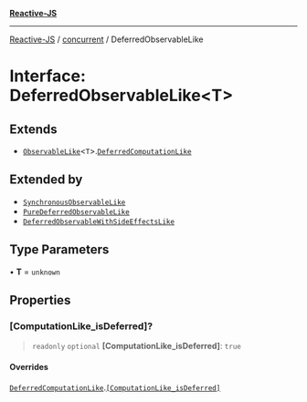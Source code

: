 [**Reactive-JS**](../../README.md)

***

[Reactive-JS](../../README.md) / [concurrent](../README.md) / DeferredObservableLike

# Interface: DeferredObservableLike\<T\>

## Extends

- [`ObservableLike`](ObservableLike.md)\<`T`\>.[`DeferredComputationLike`](../../computations/interfaces/DeferredComputationLike.md)

## Extended by

- [`SynchronousObservableLike`](SynchronousObservableLike.md)
- [`PureDeferredObservableLike`](PureDeferredObservableLike.md)
- [`DeferredObservableWithSideEffectsLike`](DeferredObservableWithSideEffectsLike.md)

## Type Parameters

• **T** = `unknown`

## Properties

### \[ComputationLike\_isDeferred\]?

> `readonly` `optional` **\[ComputationLike\_isDeferred\]**: `true`

#### Overrides

[`DeferredComputationLike`](../../computations/interfaces/DeferredComputationLike.md).[`[ComputationLike_isDeferred]`](../../computations/interfaces/DeferredComputationLike.md#computationlike_isdeferred)
